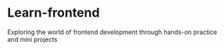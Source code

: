 # Learn-frontend
Exploring the world of frontend development through hands-on practice and mini projects
